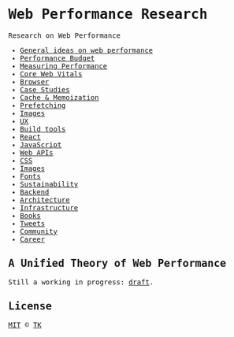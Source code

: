 <samp>

# Web Performance Research

Research on Web Performance

- [General ideas on web performance](general)
- [Performance Budget](performance-budget)
- [Measuring Performance](measuring-performance)
- [Core Web Vitals](core-web-vitals)
- [Browser](browser)
- [Case Studies](case-studies)
- [Cache & Memoization](cache-and-memoization)
- [Prefetching](prefetching)
- [Images](images)
- [UX](ux)
- [Build tools](build-tools)
- [React](react)
- [JavaScript](javascript)
- [Web APIs](web-apis)
- [CSS](css)
- [Images](images)
- [Fonts](fonts)
- [Sustainability](sustainability)
- [Backend](backend)
- [Architecture](architecture)
- [Infrastructure](infrastructure)
- [Books](books)
- [Tweets](tweets)
- [Community](community)
- [Career](career)

## A Unified Theory of Web Performance

Still a working in progress: [draft](draft/a-unified-theory-of-web-performance.md).

## License

[MIT](/LICENSE) © [TK](https://iamtk.co)

</samp>
